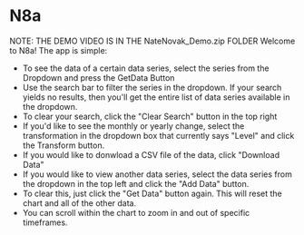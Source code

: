 # N8a
NOTE: THE DEMO VIDEO IS IN THE NateNovak_Demo.zip FOLDER
Welcome to N8a! The app is simple:
- To see the data of a certain data series, select the series from the Dropdown and press the GetData Button
- Use the search bar to filter the series in the dropdown. If your search yields no results, then you'll get the entire list of data series available in the dropdown. 
- To clear your search, click the "Clear Search" button in the top right
- If you'd like to see the monthly or yearly change, select the transformation in the dropdown box that currently says "Level" and click the Transform button.
- If you would like to donwload a CSV file of the data, click "Download Data"
- If you would like to view another data series, select the data series from the dropdown in the top left and click the "Add Data" button. 
- To clear this, just click the "Get Data" button again. This will reset the chart and all of the other data.  
- You can scroll within the chart to zoom in and out of specific timeframes. 
